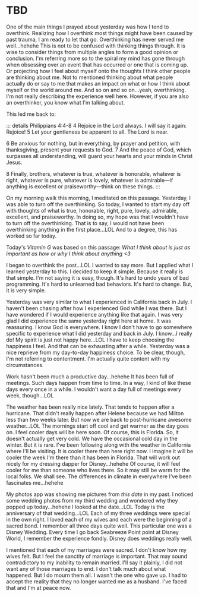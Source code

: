 # TBD

One of the main things I prayed about yesterday was how I tend to overthink. Realizing how I overthink most things might have been caused by past trauma, I am ready to let that go. Overthinking has never served me well...hehehe This is not to be confused with thinking things through. It is wise to consider things from multiple angles to form a good opinion or conclusion. I'm referring more so to the spiral my mind has gone through when obsessing over an event that has occurred or one that is coming up. Or projecting how I feel about myself onto the thoughts I think other people are thinking about me. Not to mentioned thinking about what people actually do or say to me that makes an impact on what or how I think about myself or the world around me. And so on and so on...yeah, overthinking. I'm not really describing the experience well here. However, if you are also an overthinker, you know what I'm talking about.

This led me back to:

::: details Philippians 4:4-8
4 Rejoice in the Lord always. I will say it again: Rejoice! 5 Let your gentleness be apparent to all. The Lord is near.

6 Be anxious for nothing, but in everything, by prayer and petition, with thanksgiving, present your requests to God. 7 And the peace of God, which surpasses all understanding, will guard your hearts and your minds in Christ Jesus.

8 Finally, brothers, whatever is true, whatever is honorable, whatever is right, whatever is pure, whatever is lovely, whatever is admirable—if anything is excellent or praiseworthy—think on these things.
:::

On my morning walk this morning, I meditated on this passage. Yesterday, I was able to turn off the overthinking. So today, I wanted to start my day off with thoughts of what is true, honorable, right, pure, lovely, admirable, excellent, and praiseworthy. In doing so, my hope was that I wouldn't have to turn off the overthinking. That is to say, I would not have been overthinking anything in the first place...LOL And to a degree, this has worked so far today.

Today's *Vitamin G* was based on this passage: *What I think about is just as important as how or why I think about anything <3*

I began to overthink the post...LOL I wanted to say more. But I applied what I learned yesterday to this. I decided to keep it simple. Because it really is that simple. I'm not saying it is easy, though. It's hard to undo years of bad programming. It's hard to unlearned bad behaviors. It's hard to change. But, it is very simple.

Yesterday was very similar to what I experienced in California back in July. I haven't been chasing after how I experienced God while I was there. But I have wondered if I would experience anything like that again. I was very glad I did experience the same yesterday right here at home. It was reassuring. I know God is everywhere. I know I don't have to go somewhere specific to experience what I did yesterday and back in July. I know...I really do! My spirit is just not happy here...LOL I have to keep choosing the happiness I feel. And that can be exhausting after a while. Yesterday was a nice reprieve from my day-to-day happiness choice. To be clear, though, I'm not referring to contentment. I'm actually quite content with my circumstances.

Work hasn't been much a productive day...hehehe It has been full of meetings. Such days happen from time to time. In a way, I kind of like these days every once in a while. I wouldn't want a day full of meetings every week, though...LOL

The weather has been really nice lately. That tends to happen after a hurricane. That didn't really happen after Helene because we had Milton less than two weeks later. But now we are back to post-hurricane awesome weather...LOL The mornings start off cool and get warmer as the day goes on. I feel cooler days will be here soon. Of course, this is Florida. So, it doesn't actually get very cold. We have the occasional cold day in the winter. But it is rare. I've been following along with the weather in California where I'll be visiting. It is cooler there than here right now. I imagine it will be cooler the week I'm there than it has been in Florida. That will work out nicely for my dressing dapper for Disney...hehehe Of course, it will feel cooler for me than someone who lives there. So it may still be warm for the local folks. We shall see. The differences in climate in everywhere I've been fascinates me...hehehe

My photos app was showing me pictures from *this date* in my past. I noticed some wedding photos from my third wedding and wondered why they popped up today...hehehe I looked at the date...LOL Today is the anniversary of that wedding...LOL Each of my three weddings were special in the own right. I loved each of my wives and each were the beginning of a sacred bond. I remember all three days quite well. This particular one was a Disney Wedding. Every time I go back Seabreeze Point point at Disney World, I remember the experience fondly. Disney does weddings really well.

I mentioned that each of my marriages were sacred. I don't know how my wives felt. But I feel the sanctity of marriage is important. That may sound contradictory to my inability to remain married. I'll say it plainly, I did not want any of those marriages to end. I don't talk much about what happened. But I do mourn them all. I wasn't the one who gave up. I had to accept the reality that they no longer wanted me as a husband. I've faced that and I'm at peace now.

